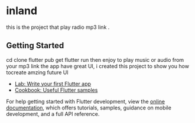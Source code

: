 # inland

this is the project that play radio mp3 link .

## Getting Started

cd clone
flutter pub get
flutter run
then enjoy to play music or audio from your mp3 link
the app have great UI, i created this project to show you how tocreate amzing future UI


- [Lab: Write your first Flutter app](https://docs.flutter.dev/get-started/codelab)
- [Cookbook: Useful Flutter samples](https://docs.flutter.dev/cookbook)

For help getting started with Flutter development, view the
[online documentation](https://docs.flutter.dev/), which offers tutorials,
samples, guidance on mobile development, and a full API reference.
